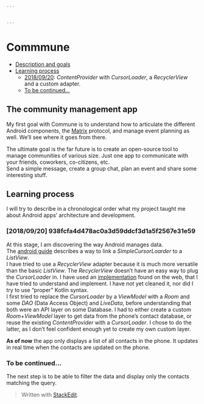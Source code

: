```yaml
---


---
```


<h1 id="commmune">Commmune</h1>
<ul>
<li><a href="#the-community-management-app">Description and goals</a></li>
<li><a href="#learning-process">Learning process</a>
<ul>
<li><a href="#2018/09/20-938fcfa4d478ac0a3d59ddcf3d1a5f2567e31e59">2018/09/20</a>: <em>ContentProvider</em> with <em>CursorLoader</em>, a <em>RecyclerView</em> and a custom adapter.</li>
<li><a href="#to-be-continued...">To be continued…</a></li>
</ul>
</li>
</ul>
<h2 id="the-community-management-app">The community management app</h2>
<p>My first goal with Commune is to understand how to articulate the different Android components, the <a href="https://matrix.org/">Matrix</a> protocol, and manage event planning as well. We’ll see where it goes from there.</p>
<p>The ultimate goal is the far future is to create an open-source tool to manage communities of various size. Just one app to communicate with your friends, coworkers, co-citizens, etc.<br>
Send a simple message, create a group chat, plan an event and share some interesting stuff.</p>
<h2 id="learning-process">Learning process</h2>
<p>I will try to describe in a chronological order what my project taught me about Android apps’ architecture and development.</p>
<h3 id="fcfa4d478ac0a3d59ddcf3d1a5f2567e31e59">[2018/09/20] 938fcfa4d478ac0a3d59ddcf3d1a5f2567e31e59</h3>
<p>At this stage, I am discovering the way Android manages data.<br>
The <a href="https://developer.android.com/training/contacts-provider/retrieve-names">android guide</a> describes a way to link a <em>SimpleCursorLoarder</em> to a <em>ListView</em>.<br>
I have tried to use a <em>RecyclerView</em> adapter because it is much more versatile than the basic <em>ListView</em>. The <em>RecyclerView</em> doesn’t have an easy way to plug the <em>CursorLoader</em> in. I have used an <a href="https://forums.bignerdranch.com/t/using-a-recyclerview-with-a-loader-cursorloader/8286/3">implementation</a>  found on the web, that I have tried to understand and implement. I have not yet cleaned it, nor did I try to use “proper” Kotlin syntax.<br>
I first tried to replace the <em>CursorLoader</em> by a <em>ViewModel</em> with a <em>Room</em> and some <em>DAO</em> (Data Access Object) and <em>LiveData</em>, before understanding that both were an API layer on some Database. I had to either create a custom <em>Room</em>+<em>ViewModel</em> layer to get data from the phone’s contact database, or reuse the existing <em>ContentProvider</em> with a <em>CursorLoader</em>. I chose to do the latter, as I don’t feel confident enough yet to create my own custom layer.</p>
<p><strong>As of now</strong> the app only displays a list of all contacts in the phone. It updates in real time when the contacts are updated on the phone.</p>
<h3 id="to-be-continued...">To be continued…</h3>
<p>The next step is to be able to filter the data and display only the contacts matching the query.</p>
<blockquote>
<p>Written with <a href="https://stackedit.io/">StackEdit</a>.</p>
</blockquote>

